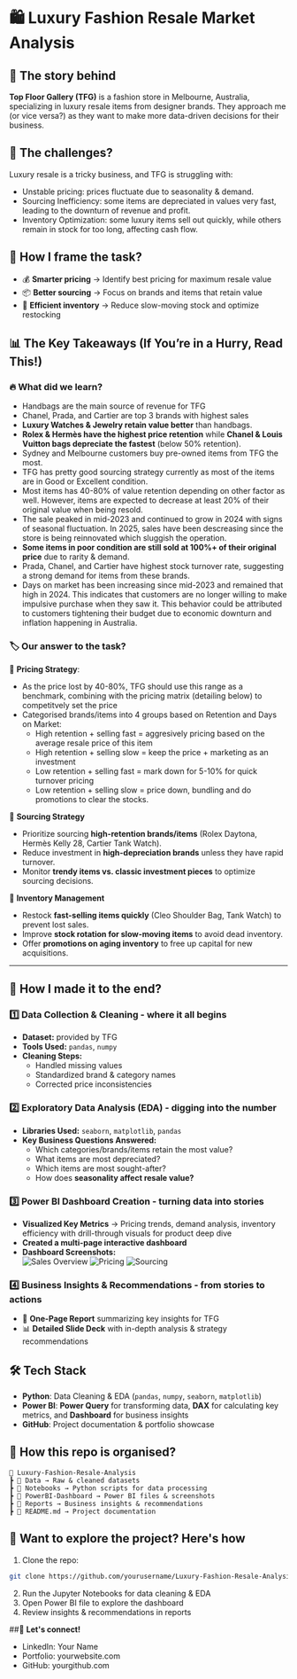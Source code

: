 # 🛍️ Luxury Fashion Resale Market Analysis  

## 📌 The story behind
**Top Floor Gallery (TFG)** is a fashion store in Melbourne, Australia, specializing in luxury resale items from designer brands. They approach me (or vice versa?) as they want to make more data-driven decisions for their business.   

## 🚨 The challenges?
Luxury resale is a tricky business, and TFG is struggling with:
- Unstable pricing: prices fluctuate due to seasonality & demand.
- Sourcing Inefficiency: some items are depreciated in values very fast, leading to the downturn of revenue and profit.
- Inventory Optimization: some luxury items sell out quickly, while others remain in stock for too long, affecting cash flow.

## 🎯 How I frame the task?   
- 💰 **Smarter pricing** → Identify best pricing for maximum resale value  
- 📦 **Better sourcing** → Focus on brands and items that retain value  
- 🔄 **Efficient inventory** → Reduce slow-moving stock and optimize restocking  

## 📊 **The Key Takeaways (If You’re in a Hurry, Read This!)**  

### 🔥 **What did we learn?**
- Handbags are the main source of revenue for TFG
- Chanel, Prada, and Cartier are top 3 brands with highest sales
- **Luxury Watches & Jewelry retain value better** than handbags.  
- **Rolex & Hermès have the highest price retention** while **Chanel & Louis Vuitton bags depreciate the fastest** (below 50% retention).
- Sydney and Melbourne customers buy pre-owned items from TFG the most.
- TFG has pretty good sourcing strategy currently as most of the items are in Good or Excellent condition.
- Most items has 40-80% of value retention depending on other factor as well. However, items are expected to decrease at least 20% of their original value when being resold.
- The sale peaked in mid-2023 and continued to grow in 2024 with signs of seasonal fluctuation. In 2025, sales have been descreasing since the store is being reinnovated which sluggish the operation.
- **Some items in poor condition are still sold at 100%+ of their original price** due to rarity & demand.
- Prada, Chanel, and Cartier have highest stock turnover rate, suggesting a strong demand for items from these brands.
- Days on market has been increasing since mid-2023 and remained that high in 2024. This indicates that customers are no longer willing to make impulsive purchase when they saw it. This behavior could be attributed to customers tightening their budget due to economic downturn and inflation happening in Australia. 

### 🏷 **Our answer to the task?**
📌 **Pricing Strategy**:  
- As the price lost by 40-80%, TFG should use this range as a benchmark, combining with the pricing matrix (detailing below) to competitvely set the price
- Categorised brands/items into 4 groups based on Retention and Days on Market:
  - High retention + selling fast = aggresively pricing based on the average resale price of this item
  - High retention + selling slow = keep the price + marketing as an investment 
  - Low retention + selling fast = mark down for 5-10% for quick turnover pricing
  - Low retention + selling slow = price down, bundling and do promotions to clear the stocks.
  
📌 **Sourcing Strategy**  
- Prioritize sourcing **high-retention brands/items** (Rolex Daytona, Hermès Kelly 28, Cartier Tank Watch).  
- Reduce investment in **high-depreciation brands** unless they have rapid turnover.  
- Monitor **trendy items vs. classic investment pieces** to optimize sourcing decisions.

📌 **Inventory Management**  
- Restock **fast-selling items quickly** (Cleo Shoulder Bag, Tank Watch) to prevent lost sales.  
- Improve **stock rotation for slow-moving items** to avoid dead inventory.  
- Offer **promotions on aging inventory** to free up capital for new acquisitions.  
---

## 🔄 **How I made it to the end?**  
### **1️⃣ Data Collection & Cleaning - where it all begins**  
- **Dataset:** provided by TFG  
- **Tools Used:** `pandas`, `numpy`  
- **Cleaning Steps:**
  - Handled missing values  
  - Standardized brand & category names  
  - Corrected price inconsistencies  

### **2️⃣ Exploratory Data Analysis (EDA) - digging into the number**
- **Libraries Used:** `seaborn`, `matplotlib`, `pandas`
- **Key Business Questions Answered:**  
  - Which categories/brands/items retain the most value?  
  - What items are most depreciated?  
  - Which items are most sought-after?  
  - How does **seasonality affect resale value?**  

### **3️⃣ Power BI Dashboard Creation - turning data into stories**  
- **Visualized Key Metrics** → Pricing trends, demand analysis, inventory efficiency with drill-through visuals for product deep dive 
- **Created a multi-page interactive dashboard**  
- **Dashboard Screenshots:**  
![Sales Overview](PowerBI-dashboard/TFG_Resale_Overview.png)
![Pricing](PowerBI-dashboard/TFG_Resale_Pricing.png)
![Sourcing](PowerBI-dashboard/TFG_Resale_Sourcing.png)
### **4️⃣ Business Insights & Recommendations - from stories to actions**  
- 📄 **One-Page Report** summarizing key insights for TFG  
- 📊 **Detailed Slide Deck** with in-depth analysis & strategy recommendations  

## **🛠️ Tech Stack**  
- **Python**: Data Cleaning & EDA (`pandas`, `numpy`, `seaborn`, `matplotlib`)  
- **Power BI**: **Power Query** for transforming data, **DAX** for calculating key metrics, and **Dashboard** for business insights  
- **GitHub**: Project documentation & portfolio showcase  

## **📂 How this repo is organised?**  
```
📂 Luxury-Fashion-Resale-Analysis
┣ 📂 Data → Raw & cleaned datasets
┣ 📂 Notebooks → Python scripts for data processing
┣ 📂 PowerBI-Dashboard → Power BI files & screenshots
┣ 📂 Reports → Business insights & recommendations
┣ 📜 README.md → Project documentation
```
## 📢 **Want to explore the project? Here's how**  
1. Clone the repo:
```bash
git clone https://github.com/yourusername/Luxury-Fashion-Resale-Analysis.git
```
2. Run the Jupyter Notebooks for data cleaning & EDA
3. Open Power BI file to explore the dashboard
4. Review insights & recommendations in reports

##📩 **Let's connect!**
- LinkedIn: Your Name
- Portfolio: yourwebsite.com
- GitHub: yourgithub.com
